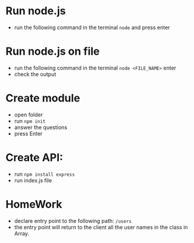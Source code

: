 # Run node.js
- run the following command in the terminal `node` and press enter

# Run node.js on file 
- run the following command in the terminal `node <FILE_NAME>` enter
- check the output


# Create module
- open folder
- run `npm init`
- answer the questions
- press Enter


# Create API:
- run `npm install express`
- run index.js file



# HomeWork
- declare entry point to the following path: `/users`
- the entry point will return to the client all the user names in the class in Array.

